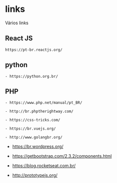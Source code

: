 # links
Vários links 

## React JS
```
https://pt-br.reactjs.org/
```

## python
```
- https://python.org.br/
```

## PHP
```
- https://www.php.net/manual/pt_BR/
```

```
- http://br.phptherightway.com/
```

```
- https://css-tricks.com/
```

```
- https://br.vuejs.org/
```

```
- http://www.golangbr.org/
```


- https://br.wordpress.org/

- https://getbootstrap.com/2.3.2/components.html

- https://blog.rocketseat.com.br/

- http://prototypejs.org/

